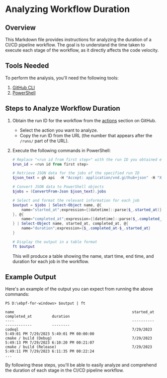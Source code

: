 # Analyzing Workflow Duration

## Overview
This Markdown file provides instructions for analyzing the duration of a CI/CD pipeline workflow. The goal is to understand the time taken to execute each stage of the workflow, as it directly affects the code velocity.

## Tools Needed
To perform the analysis, you'll need the following tools:
1. [GitHub CLI](https://github.com/cli/cli#installation)
2. [PowerShell](https://learn.microsoft.com/en-us/powershell/scripting/install/installing-powershell?view=powershell-7.3)

## Steps to Analyze Workflow Duration
1. Obtain the run ID for the workflow from the [actions](https://github.com/microsoft/ebpf-for-windows/actions) section on GitHub.
   - Select the action you want to analyze.
   - Copy the run ID from the URL (the number that appears after the `/runs/` part of the URL).

2. Execute the following commands in PowerShell:
   ```powershell
   # Replace "<run id from first step>" with the run ID you obtained earlier
   $run_id = <run id from first step>

   # Retrieve JSON data for the jobs of the specified run ID
   $json_text = gh api  -H "Accept: application/vnd.github+json" -H "X-GitHub-Api-Version: 2022-11-28" /repos/microsoft/ebpf-for-windows/actions/runs/$run_id/jobs

   # Convert JSON data to PowerShell objects
   $jobs = (ConvertFrom-Json $json_text).jobs

   # Select and format the relevant information for each job
   $output = $jobs | Select-Object name, @{
       name="started_at";expression={[datetime]::parse($_.started_at)}
   }, @{
       name="completed_at";expression={[datetime]::parse($_.completed_at)}
   } | Select-Object name, started_at, completed_at, @{
       name="duration";expression={$_.completed_at-$_.started_at}
   }

   # Display the output in a table format
   ft $output
   ```
   This will produce a table showing the name, start time, end time, and duration for each job in the workflow.

## Example Output
Here's an example of the output you can expect from running the above commands:
```
PS D:\ebpf-for-windows> $output | ft

name                                                     started_at           completed_at         duration
----                                                     ----------           ------------         --------
codeql                                                   7/29/2023 5:49:01 PM 7/29/2023 5:49:01 PM 00:00:00
cmake / build (Debug)                                    7/29/2023 5:49:13 PM 7/29/2023 6:10:20 PM 00:21:07
cmake / build (Release)                                  7/29/2023 5:49:11 PM 7/29/2023 6:11:35 PM 00:22:24
...
```

By following these steps, you'll be able to easily analyze and comprehend the duration of each stage in the CI/CD pipeline workflow.